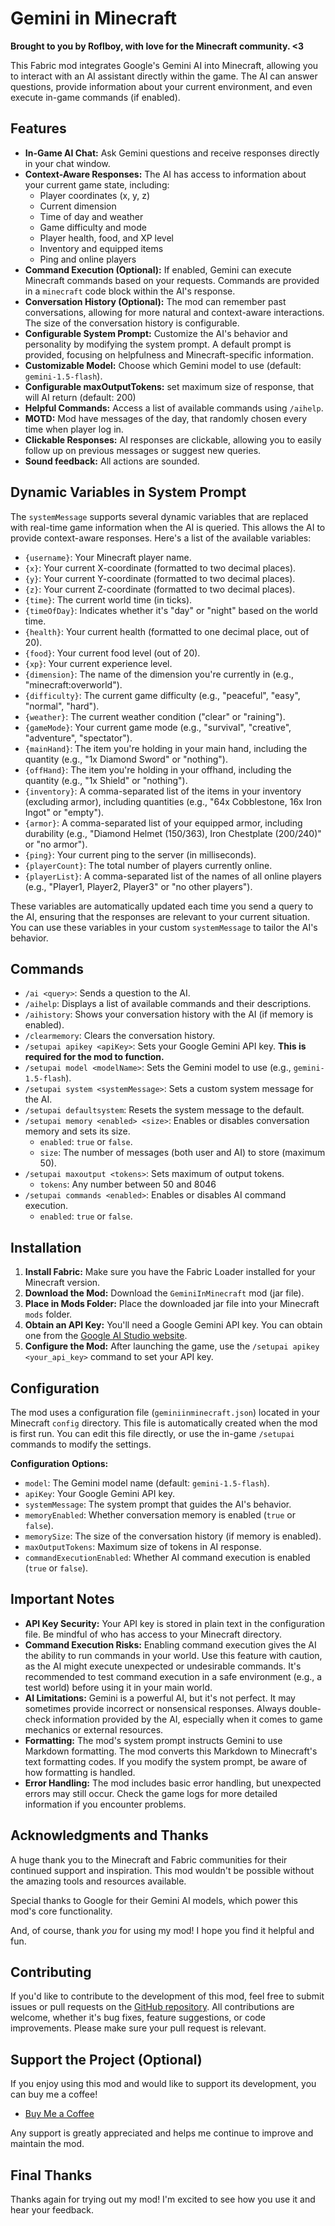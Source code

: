 # Gemini in Minecraft

**Brought to you by Roflboy, with love for the Minecraft community. <3**

This Fabric mod integrates Google's Gemini AI into Minecraft, allowing you to interact with an AI assistant directly within the game.  The AI can answer questions, provide information about your current environment, and even execute in-game commands (if enabled).

## Features

*   **In-Game AI Chat:** Ask Gemini questions and receive responses directly in your chat window.
*   **Context-Aware Responses:** The AI has access to information about your current game state, including:
    *   Player coordinates (x, y, z)
    *   Current dimension
    *   Time of day and weather
    *   Game difficulty and mode
    *   Player health, food, and XP level
    *   Inventory and equipped items
    *   Ping and online players
*   **Command Execution (Optional):**  If enabled, Gemini can execute Minecraft commands based on your requests.  Commands are provided in a `minecraft` code block within the AI's response.
*   **Conversation History (Optional):** The mod can remember past conversations, allowing for more natural and context-aware interactions.  The size of the conversation history is configurable.
*   **Configurable System Prompt:** Customize the AI's behavior and personality by modifying the system prompt.  A default prompt is provided, focusing on helpfulness and Minecraft-specific information.
*   **Customizable Model:** Choose which Gemini model to use (default: `gemini-1.5-flash`).
* **Configurable maxOutputTokens:** set maximum size of response, that will AI return (default: 200)
*   **Helpful Commands:**  Access a list of available commands using `/aihelp`.
*   **MOTD:** Mod have messages of the day, that randomly chosen every time when player log in.
*   **Clickable Responses:** AI responses are clickable, allowing you to easily follow up on previous messages or suggest new queries.
*	**Sound feedback:** All actions are sounded.

## Dynamic Variables in System Prompt

The `systemMessage` supports several dynamic variables that are replaced with real-time game information when the AI is queried. This allows the AI to provide context-aware responses. Here's a list of the available variables:

*   `{username}`: Your Minecraft player name.
*   `{x}`: Your current X-coordinate (formatted to two decimal places).
*   `{y}`: Your current Y-coordinate (formatted to two decimal places).
*   `{z}`: Your current Z-coordinate (formatted to two decimal places).
*   `{time}`: The current world time (in ticks).
*   `{timeOfDay}`:  Indicates whether it's "day" or "night" based on the world time.
*   `{health}`: Your current health (formatted to one decimal place, out of 20).
*   `{food}`: Your current food level (out of 20).
*   `{xp}`: Your current experience level.
*   `{dimension}`: The name of the dimension you're currently in (e.g., "minecraft:overworld").
*   `{difficulty}`: The current game difficulty (e.g., "peaceful", "easy", "normal", "hard").
*   `{weather}`: The current weather condition ("clear" or "raining").
*   `{gameMode}`: Your current game mode (e.g., "survival", "creative", "adventure", "spectator").
*   `{mainHand}`:  The item you're holding in your main hand, including the quantity (e.g., "1x Diamond Sword" or "nothing").
*   `{offHand}`: The item you're holding in your offhand, including the quantity (e.g., "1x Shield" or "nothing").
*   `{inventory}`: A comma-separated list of the items in your inventory (excluding armor), including quantities (e.g., "64x Cobblestone, 16x Iron Ingot" or "empty").
*   `{armor}`: A comma-separated list of your equipped armor, including durability (e.g., "Diamond Helmet (150/363), Iron Chestplate (200/240)" or "no armor").
*   `{ping}`: Your current ping to the server (in milliseconds).
*   `{playerCount}`: The total number of players currently online.
*   `{playerList}`: A comma-separated list of the names of all online players (e.g., "Player1, Player2, Player3" or "no other players").

These variables are automatically updated each time you send a query to the AI, ensuring that the responses are relevant to your current situation. You can use these variables in your custom `systemMessage` to tailor the AI's behavior.

## Commands

*   `/ai <query>`: Sends a question to the AI.
*   `/aihelp`: Displays a list of available commands and their descriptions.
*   `/aihistory`: Shows your conversation history with the AI (if memory is enabled).
*   `/clearmemory`: Clears the conversation history.
*   `/setupai apikey <apiKey>`: Sets your Google Gemini API key.  **This is required for the mod to function.**
*   `/setupai model <modelName>`:  Sets the Gemini model to use (e.g., `gemini-1.5-flash`).
*   `/setupai system <systemMessage>`: Sets a custom system message for the AI.
*   `/setupai defaultsystem`: Resets the system message to the default.
*   `/setupai memory <enabled> <size>`:  Enables or disables conversation memory and sets its size.
    *   `enabled`:  `true` or `false`.
    *   `size`:  The number of messages (both user and AI) to store (maximum 50).
*   `/setupai maxoutput <tokens>`: Sets maximum of output tokens.
    *   `tokens`: Any number between 50 and 8046
*   `/setupai commands <enabled>`:  Enables or disables AI command execution.
    *    `enabled`:  `true` or `false`.

## Installation

1.  **Install Fabric:** Make sure you have the Fabric Loader installed for your Minecraft version.
2.  **Download the Mod:** Download the `GeminiInMinecraft` mod (jar file).
3.  **Place in Mods Folder:**  Place the downloaded jar file into your Minecraft `mods` folder.
4.  **Obtain an API Key:** You'll need a Google Gemini API key. You can obtain one from the [Google AI Studio website](https://ai.google.dev/).
5.  **Configure the Mod:**  After launching the game, use the `/setupai apikey <your_api_key>` command to set your API key.

## Configuration

The mod uses a configuration file (`geminiinminecraft.json`) located in your Minecraft `config` directory.  This file is automatically created when the mod is first run.  You can edit this file directly, or use the in-game `/setupai` commands to modify the settings.

**Configuration Options:**

*   `model`:  The Gemini model name (default: `gemini-1.5-flash`).
*   `apiKey`: Your Google Gemini API key.
*   `systemMessage`: The system prompt that guides the AI's behavior.
*   `memoryEnabled`:  Whether conversation memory is enabled (`true` or `false`).
*   `memorySize`:  The size of the conversation history (if memory is enabled).
*  `maxOutputTokens`:  Maximum size of tokens in AI response.
*   `commandExecutionEnabled`:  Whether AI command execution is enabled (`true` or `false`).

## Important Notes

*   **API Key Security:**  Your API key is stored in plain text in the configuration file.  Be mindful of who has access to your Minecraft directory.
*   **Command Execution Risks:**  Enabling command execution gives the AI the ability to run commands in your world.  Use this feature with caution, as the AI might execute unexpected or undesirable commands.  It's recommended to test command execution in a safe environment (e.g., a test world) before using it in your main world.
*   **AI Limitations:**  Gemini is a powerful AI, but it's not perfect.  It may sometimes provide incorrect or nonsensical responses.  Always double-check information provided by the AI, especially when it comes to game mechanics or external resources.
*   **Formatting:** The mod's system prompt instructs Gemini to use Markdown formatting.  The mod converts this Markdown to Minecraft's text formatting codes.  If you modify the system prompt, be aware of how formatting is handled.
*   **Error Handling:**  The mod includes basic error handling, but unexpected errors may still occur. Check the game logs for more detailed information if you encounter problems.

## Acknowledgments and Thanks

A huge thank you to the Minecraft and Fabric communities for their continued support and inspiration.  This mod wouldn't be possible without the amazing tools and resources available.

Special thanks to Google for their Gemini AI models, which power this mod's core functionality.

And, of course, thank *you* for using my mod! I hope you find it helpful and fun.

## Contributing

If you'd like to contribute to the development of this mod, feel free to submit issues or pull requests on the [GitHub repository](Add_Later).  All contributions are welcome, whether it's bug fixes, feature suggestions, or code improvements. Please make sure your pull request is relevant.

## Support the Project (Optional)

If you enjoy using this mod and would like to support its development, you can buy me a coffee!

*   [Buy Me a Coffee](https://buymeacoffee.com/roflboy2009)

Any support is greatly appreciated and helps me continue to improve and maintain the mod.

## Final Thanks

Thanks again for trying out my mod! I'm excited to see how you use it and hear your feedback.
